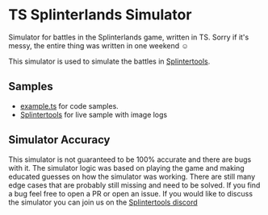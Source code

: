 # TS Splinterlands Simulator

Simulator for battles in the Splinterlands game, written in TS. Sorry if it's messy, the entire thing was written in one weekend :relaxed:

This simulator is used to simulate the battles in [Splintertools](splintertools.com).

## Samples

- [example.ts](/example.ts) for code samples.
- [Splintertools](https://splintertools.io/custom-battle) for live sample with image logs

## Simulator Accuracy

This simulator is not guaranteed to be 100% accurate and there are bugs with it. The simulator logic was based on playing the game and making educated guesses on how the simulator was working. There are still many edge cases that are probably still missing and need to be solved. If you find a bug feel free to open a PR or open an issue. If you would like to discuss the simulator you can join us on the [Splintertools discord](https://discord.com/invite/CHS3dxZmrM)
